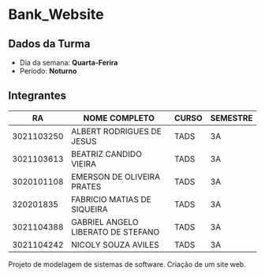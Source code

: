 # **Bank_Website**

## Dados da Turma
* Dia da semana: **Quarta-Ferira**
* Período: **Noturno**

## Integrantes
| RA        | NOME COMPLETO                      | CURSO | SEMESTRE |
|-----------|------------------------------------|-------|----------|
|3021103250 | ALBERT RODRIGUES DE JESUS          |  TADS |    3A    |
|3021103613 | BEATRIZ CANDIDO VIEIRA             |  TADS |    3A    |
|3020101108 | EMERSON DE OLIVEIRA PRATES         |  TADS |    3A    |
|320201835  | FABRICIO MATIAS DE SIQUEIRA        |  TADS |    3A    |
|3021104388 | GABRIEL ANGELO LIBERATO DE STEFANO |  TADS |    3A    |
|3021104242 | NICOLY SOUZA AVILES                |  TADS |    3A    |




Projeto de modelagem de sistemas de software. Criação de um site web.
